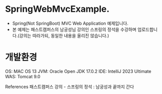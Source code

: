 # SpringWebMvcExample.
 - Spring(Not SpringBoot) MVC Web Application 예제입니다.
 - 본 예제는 패스트캠퍼스의 남궁성님 강의인 스프링의 정석을 수강하며 업로드합니다.(강의는 따라가되, 동일한 내용을 올리진 않습니다.)

# 개발환경
 OS: MAC OS 13
 JVM: Oracle Open JDK 17.0.2
 IDE: IntelliJ 2023 Ultimate
 WAS: Tomcat 9.0

References
  패스트캠퍼스 강의 - 스프링의 정석 : 남궁성과 끝까지 간다
